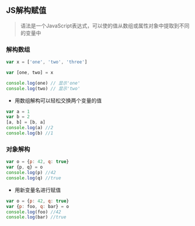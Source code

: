 ## JS解构赋值
> 语法是一个JavaScript表达式，可以使的值从数组或属性对象中提取到不同的变量中

### 解构数组
```js
var x = ['one', 'two', 'three']

var [one, two] = x

console.log(one) // 显示'one'
console.log(two) // 显示'two'
```
* 用数组解构可以轻松交换两个变量的值

```js
var a = 1
var b = 2
[a, b] = [b, a]
console.log(a) //2
console.log(b) //1
```

### 对象解构
```js
var o = {p: 42, q: true}
var {p, q} = o 
console.log(p) //42
console.log(q) //true
```

* 用新变量名进行赋值

```js
var o = {p: 42, q: true}
var {p: foo, q: bar} = o 
console.log(foo) //42
console.log(bar) //true
```






